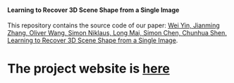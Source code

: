 #### Learning to Recover 3D Scene Shape from a Single Image
This repository contains the source code of our paper:
[Wei Yin, Jianming Zhang, Oliver Wang, Simon Niklaus, Long Mai, Simon Chen, Chunhua Shen, Learning to Recover 3D Scene Shape from a Single Image](https://arxiv.org/abs/2012.09365).
# The project website is [here](https://yvanyin.github.io/LearnShape.github.io/)
